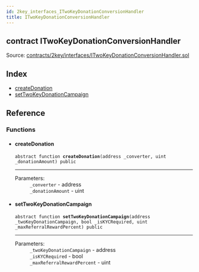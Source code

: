 ```yaml
---
id: 2key_interfaces_ITwoKeyDonationConversionHandler
title: ITwoKeyDonationConversionHandler
---
```


<div class="contract-doc"><div class="contract"><h2 class="contract-header"><span class="contract-kind">contract</span> ITwoKeyDonationConversionHandler</h2><div class="source">Source: <a href="https://github.com/2keynet/web3-alpha/blob/v0.0.3/contracts/2key/interfaces/ITwoKeyDonationConversionHandler.sol" target="_blank">contracts/2key/interfaces/ITwoKeyDonationConversionHandler.sol</a></div></div><div class="index"><h2>Index</h2><ul><li><a href="2key_interfaces_ITwoKeyDonationConversionHandler.html#createDonation">createDonation</a></li><li><a href="2key_interfaces_ITwoKeyDonationConversionHandler.html#setTwoKeyDonationCampaign">setTwoKeyDonationCampaign</a></li></ul></div><div class="reference"><h2>Reference</h2><div class="functions"><h3>Functions</h3><ul><li><div class="item function"><span id="createDonation" class="anchor-marker"></span><h4 class="name">createDonation</h4><div class="body"><code class="signature"><span>abstract </span>function <strong>createDonation</strong><span>(address _converter, uint _donationAmount) </span><span>public </span></code><hr/><dl><dt><span class="label-parameters">Parameters:</span></dt><dd><div><code>_converter</code> - address</div><div><code>_donationAmount</code> - uint</div></dd></dl></div></div></li><li><div class="item function"><span id="setTwoKeyDonationCampaign" class="anchor-marker"></span><h4 class="name">setTwoKeyDonationCampaign</h4><div class="body"><code class="signature"><span>abstract </span>function <strong>setTwoKeyDonationCampaign</strong><span>(address _twoKeyDonationCampaign, bool _isKYCRequired, uint _maxReferralRewardPercent) </span><span>public </span></code><hr/><dl><dt><span class="label-parameters">Parameters:</span></dt><dd><div><code>_twoKeyDonationCampaign</code> - address</div><div><code>_isKYCRequired</code> - bool</div><div><code>_maxReferralRewardPercent</code> - uint</div></dd></dl></div></div></li></ul></div></div></div>
